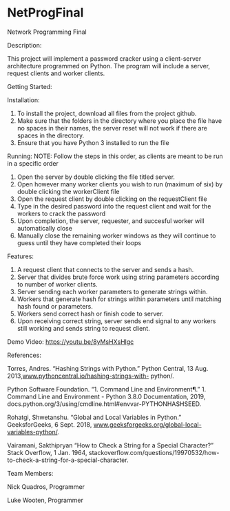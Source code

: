 # NetProgFinal
Network Programming Final

Description:

This project will implement a password cracker using a client-server architecture programmed on Python. The program will include a server, request clients and worker clients.

Getting Started:

Installation: 
1) To install the project, download all files from the project github. 
2) Make sure that the folders in the directory where you place the file have no spaces in their names, the server reset will not work if there are spaces in the directory.
3) Ensure that you have Python 3 installed to run the file

Running:
NOTE: Follow the steps in this order, as clients are meant to be run in a specific order
1) Open the server by double clicking the file titled server.
2) Open however many worker clients you wish to run (maximum of six) by double clicking the workerClient file
3) Open the request client by double clicking on the requestClient file
4) Type in the desired password into the request client and wait for the workers to crack the password
5) Upon completion, the server, requester, and succesful worker will automatically close
6) Manually close the remaining worker windows as they will continue to guess until they have completed their loops

Features:
1. A request client that connects to the server and sends a hash.
2. Server that divides brute force work using string parameters according to number of worker clients.
3. Server sending each worker parameters to generate strings within.
4. Workers that generate hash for strings within parameters until matching hash found or parameters. 
5. Workers send correct hash or finish code to server.
6. Upon receiving correct string, server sends end signal to any workers still working and sends string to request client.

Demo Video:
https://youtu.be/8yMsHXsHlgc

References:

Torres, Andres. “Hashing Strings with Python.” Python Central, 13 Aug. 2013,www.pythoncentral.io/hashing-strings-with-  python/.

Python Software Foundation. “1. Command Line and Environment¶.” 1. Command Line and Environment -	 Python 3.8.0   Documentation, 2019,										 docs.python.org/3/using/cmdline.html#envvar-PYTHONHASHSEED.

Rohatgi, Shwetanshu. “Global and Local Variables in Python.” GeeksforGeeks, 6 Sept. 2018,			 www.geeksforgeeks.org/global-local-variables-python/.

Vairamani, Sakthipryan “How to Check a String for a Special Character?” Stack Overflow, 1 Jan. 1964,			 stackoverflow.com/questions/19970532/how-to-check-a-string-for-a-special-character.

Team Members:

Nick Quadros, Programmer

Luke Wooten, Programmer
